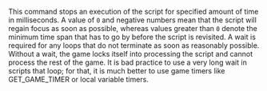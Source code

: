 This command stops an execution of the script for specified amount of time in milliseconds. A value of `0` and negative numbers mean that the script will regain focus as soon as possible, whereas values greater than `0` denote the minimum time span that has to go by before the script is revisited. A wait is required for any loops that do not terminate as soon as reasonably possible. Without a wait, the game locks itself into processing the script and cannot process the rest of the game. It is bad practice to use a very long wait in scripts that loop; for that, it is much better to use game timers like GET_GAME_TIMER or local variable timers.
